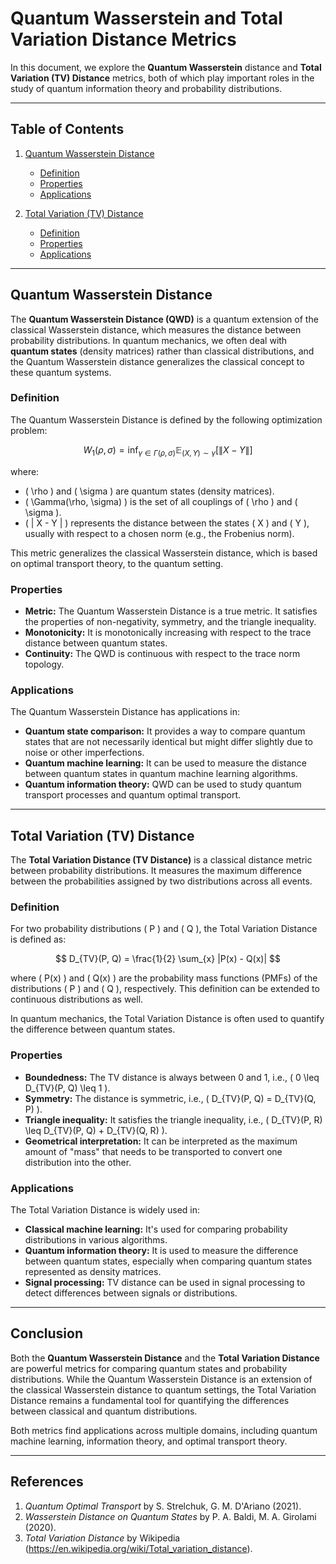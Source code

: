 # Quantum Wasserstein and Total Variation Distance Metrics

In this document, we explore the **Quantum Wasserstein** distance and **Total Variation (TV) Distance** metrics, both of which play important roles in the study of quantum information theory and probability distributions.

---

## Table of Contents

1. [Quantum Wasserstein Distance](#quantum-wasserstein-distance)
   - [Definition](#definition)
   - [Properties](#properties)
   - [Applications](#applications)
   
2. [Total Variation (TV) Distance](#total-variation-tv-distance)
   - [Definition](#definition-1)
   - [Properties](#properties-1)
   - [Applications](#applications-1)

---

## Quantum Wasserstein Distance

The **Quantum Wasserstein Distance (QWD)** is a quantum extension of the classical Wasserstein distance, which measures the distance between probability distributions. In quantum mechanics, we often deal with **quantum states** (density matrices) rather than classical distributions, and the Quantum Wasserstein distance generalizes the classical concept to these quantum systems.

### Definition

The Quantum Wasserstein Distance is defined by the following optimization problem:

$$ W_1(\rho, \sigma) = \inf_{\gamma \in \Gamma(\rho, \sigma)} \mathbb{E}_{(X, Y) \sim \gamma} [\| X - Y \|] $$

where:

- \( \rho \) and \( \sigma \) are quantum states (density matrices).
- \( \Gamma(\rho, \sigma) \) is the set of all couplings of \( \rho \) and \( \sigma \).
- \( \| X - Y \| \) represents the distance between the states \( X \) and \( Y \), usually with respect to a chosen norm (e.g., the Frobenius norm).

This metric generalizes the classical Wasserstein distance, which is based on optimal transport theory, to the quantum setting.

### Properties

- **Metric:** The Quantum Wasserstein Distance is a true metric. It satisfies the properties of non-negativity, symmetry, and the triangle inequality.
- **Monotonicity:** It is monotonically increasing with respect to the trace distance between quantum states.
- **Continuity:** The QWD is continuous with respect to the trace norm topology.

### Applications

The Quantum Wasserstein Distance has applications in:

- **Quantum state comparison:** It provides a way to compare quantum states that are not necessarily identical but might differ slightly due to noise or other imperfections.
- **Quantum machine learning:** It can be used to measure the distance between quantum states in quantum machine learning algorithms.
- **Quantum information theory:** QWD can be used to study quantum transport processes and quantum optimal transport.

---

## Total Variation (TV) Distance

The **Total Variation Distance (TV Distance)** is a classical distance metric between probability distributions. It measures the maximum difference between the probabilities assigned by two distributions across all events.

### Definition

For two probability distributions \( P \) and \( Q \), the Total Variation Distance is defined as:

$$ D_{TV}(P, Q) = \frac{1}{2} \sum_{x} |P(x) - Q(x)| $$

where \( P(x) \) and \( Q(x) \) are the probability mass functions (PMFs) of the distributions \( P \) and \( Q \), respectively. This definition can be extended to continuous distributions as well.

In quantum mechanics, the Total Variation Distance is often used to quantify the difference between quantum states.

### Properties

- **Boundedness:** The TV distance is always between 0 and 1, i.e., \( 0 \leq D_{TV}(P, Q) \leq 1 \).
- **Symmetry:** The distance is symmetric, i.e., \( D_{TV}(P, Q) = D_{TV}(Q, P) \).
- **Triangle inequality:** It satisfies the triangle inequality, i.e., \( D_{TV}(P, R) \leq D_{TV}(P, Q) + D_{TV}(Q, R) \).
- **Geometrical interpretation:** It can be interpreted as the maximum amount of "mass" that needs to be transported to convert one distribution into the other.

### Applications

The Total Variation Distance is widely used in:

- **Classical machine learning:** It's used for comparing probability distributions in various algorithms.
- **Quantum information theory:** It is used to measure the difference between quantum states, especially when comparing quantum states represented as density matrices.
- **Signal processing:** TV distance can be used in signal processing to detect differences between signals or distributions.

---

## Conclusion

Both the **Quantum Wasserstein Distance** and the **Total Variation Distance** are powerful metrics for comparing quantum states and probability distributions. While the Quantum Wasserstein Distance is an extension of the classical Wasserstein distance to quantum settings, the Total Variation Distance remains a fundamental tool for quantifying the differences between classical and quantum distributions.

Both metrics find applications across multiple domains, including quantum machine learning, information theory, and optimal transport theory.

---

## References

1. *Quantum Optimal Transport* by S. Strelchuk, G. M. D'Ariano (2021).
2. *Wasserstein Distance on Quantum States* by P. A. Baldi, M. A. Girolami (2020).
3. *Total Variation Distance* by Wikipedia (https://en.wikipedia.org/wiki/Total_variation_distance).

